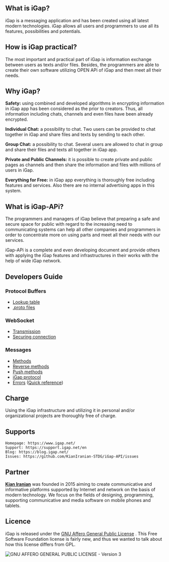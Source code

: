 ## What is iGap?
iGap is a messaging application and has been created using all latest modern technologies. iGap allows all users and programmers to use all its features, possibilities and potentials.

## How is iGap practical?
The most important and practical part of iGap is information exchange between users as texts and/or files. Besides, the programmers are able to create their own software utilizing OPEN APi of iGap and then meet all their needs.

## Why iGap?
**Safety:** using combined and developed algorithms in encrypting information in iGap app has been considered as the prior to creators. Thus, all information including chats, channels and even files have been already encrypted. 

**Individual Chat:** a possibility to chat. Two users can be provided to chat together in iGap and share files and texts by sending to each other.

**Group Chat:** a possibility to chat. Several users are allowed to chat in group and share their files and texts all together in iGap app.

**Private and Public Channels:** it is possible to create private and public pages as channels and then share the information and files with millions of users in iGap.

**Everything for Free:** in iGap app everything is thoroughly free including features and services. Also there are no internal advertising apps in this system.

## What is iGap-APi?
The programmers and managers of iGap believe that preparing a safe and secure space for public with regard to the increasing need to communicating systems can help all other companies and programmers in order to concentrate more on using parts and meet all their needs with our services.

iGap-APi is a complete and even developing document and provide others with applying the iGap features and infrastructures in their works with the help of wide iGap network.


## Developers Guide

### Protocol Buffers
* [Lookup table](docs/guide/v1/proto/README.md)
* [.proto files](app/assets/proto/)

### WebSocket
* [Transmission](docs/guide/v1/Transmission.md)
* [Securing connection](docs/guide/v1/Securing.md)

### Messages
* [Methods](docs/guide/v1/request/README.md)
* [Reverse methods](docs/guide/v1/reverse/README.md)
* [Push methods](docs/guide/v1/push/README.md)
* [iGap protocol](docs/guide/v1/Protocol.md)
* [Errors](docs/guide/v1/error/README.md) ([Quick reference](docs/guide/v1/error/reference.md))


## Charge 
Using the iGap infrastructure and utilizing it in personal and/or organizational projects are thoroughly free of charge. 

## Supports

    Homepage: https://www.igap.net/
    Support: https://support.igap.net/en
    Blog: https://blog.igap.net/
    Issues: https://github.com/KianIranian-STDG/iGap-API/issues

## Partner
**[Kian Iranian](https://www.kianiranian.com)** was founded in 2015 aiming to create communicative and informative platforms supported by Internet and network on the basis of modern technology. We focus on the fields of designing, programming, supporting communicative and media software on mobile phones and tablets. 

## Licence
iGap is released under the [GNU Affero General Public License](LICENSE) . This Free Software Foundation license is fairly new, and thus we wanted to talk about how this license differs from GPL.

![GNU AFFERO GENERAL PUBLIC LICENSE - Version 3](https://www.gnu.org/graphics/agplv3-88x31.png)
